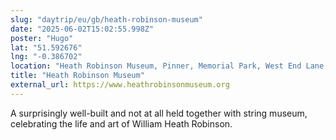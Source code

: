 ```yaml
---
slug: "daytrip/eu/gb/heath-robinson-museum"
date: "2025-06-02T15:02:55.998Z"
poster: "Hugo"
lat: "51.592676"
lng: "-0.386702"
location: "Heath Robinson Museum, Pinner, Memorial Park, West End Lane, Pinner HA5 1AE."
title: "Heath Robinson Museum"
external_url: https://www.heathrobinsonmuseum.org
---
```

A surprisingly well-built and not at all held together with string museum, celebrating the life and art of William Heath Robinson.